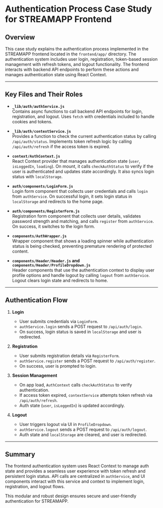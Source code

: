 # Authentication Process Case Study for STREAMAPP Frontend

## Overview

This case study explains the authentication process implemented in the STREAMAPP frontend located in the `frontend/app/` directory. The authentication system includes user login, registration, token-based session management with refresh tokens, and logout functionality. The frontend interacts with backend API endpoints to perform these actions and manages authentication state using React Context.

---

## Key Files and Their Roles

- **`_lib/auth/authService.js`**  
  Contains async functions to call backend API endpoints for login, registration, and logout. Uses `fetch` with credentials included to handle cookies and tokens.

- **`_lib/auth/contextService.js`**  
  Provides a function to check the current authentication status by calling `/api/auth/status`. Implements token refresh logic by calling `/api/auth/refresh` if the access token is expired.

- **`context/AuthContext.js`**  
  React Context provider that manages authentication state (`user`, `isLoggedIn`, `loading`). On mount, it calls `checkAuthStatus` to verify if the user is authenticated and updates state accordingly. It also syncs login status with `localStorage`.

- **`auth/components/LoginForm.js`**  
  Login form component that collects user credentials and calls `login` from `authService`. On successful login, it sets login status in `localStorage` and redirects to the home page.

- **`auth/components/RegisterForm.js`**  
  Registration form component that collects user details, validates password strength and matching, and calls `register` from `authService`. On success, it switches to the login form.

- **`components/AuthWrapper.js`**  
  Wrapper component that shows a loading spinner while authentication status is being checked, preventing premature rendering of protected content.

- **`components/Header/Header.js` and `components/Header/ProfileDropdown.js`**  
  Header components that use the authentication context to display user profile options and handle logout by calling `logout` from `authService`. Logout clears login state and redirects to home.

---

## Authentication Flow

1. **Login**  
   - User submits credentials via `LoginForm`.  
   - `authService.login` sends a POST request to `/api/auth/login`.  
   - On success, login status is saved in `localStorage` and user is redirected.

2. **Registration**  
   - User submits registration details via `RegisterForm`.  
   - `authService.register` sends a POST request to `/api/auth/register`.  
   - On success, user is prompted to login.

3. **Session Management**  
   - On app load, `AuthContext` calls `checkAuthStatus` to verify authentication.  
   - If access token expired, `contextService` attempts token refresh via `/api/auth/refresh`.  
   - Auth state (`user`, `isLoggedIn`) is updated accordingly.

4. **Logout**  
   - User triggers logout via UI in `ProfileDropdown`.  
   - `authService.logout` sends a POST request to `/api/auth/logout`.  
   - Auth state and `localStorage` are cleared, and user is redirected.

---

## Summary

The frontend authentication system uses React Context to manage auth state and provides a seamless user experience with token refresh and persistent login status. API calls are centralized in `authService`, and UI components interact with this service and context to implement login, registration, and logout flows.

This modular and robust design ensures secure and user-friendly authentication for STREAMAPP.
